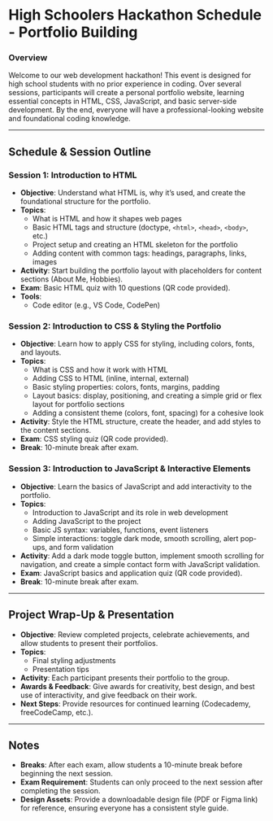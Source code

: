 # High Schoolers Hackathon Schedule - Portfolio Building

### Overview
Welcome to our web development hackathon! This event is designed for high school students with no prior experience in coding. Over several sessions, participants will create a personal portfolio website, learning essential concepts in HTML, CSS, JavaScript, and basic server-side development. By the end, everyone will have a professional-looking website and foundational coding knowledge.

---

## Schedule & Session Outline

### Session 1: Introduction to HTML
- **Objective**: Understand what HTML is, why it’s used, and create the foundational structure for the portfolio.
- **Topics**:
  - What is HTML and how it shapes web pages
  - Basic HTML tags and structure (doctype, `<html>`, `<head>`, `<body>`, etc.)
  - Project setup and creating an HTML skeleton for the portfolio
  - Adding content with common tags: headings, paragraphs, links, images
- **Activity**: Start building the portfolio layout with placeholders for content sections (About Me, Hobbies).
- **Exam**: Basic HTML quiz with 10 questions (QR code provided).
- **Tools**:
  - Code editor (e.g., VS Code, CodePen)

### Session 2: Introduction to CSS & Styling the Portfolio
- **Objective**: Learn how to apply CSS for styling, including colors, fonts, and layouts.
- **Topics**:
  - What is CSS and how it work with HTML
  - Adding CSS to HTML (inline, internal, external)
  - Basic styling properties: colors, fonts, margins, padding
  - Layout basics: display, positioning, and creating a simple grid or flex layout for portfolio sections
  - Adding a consistent theme (colors, font, spacing) for a cohesive look
- **Activity**: Style the HTML structure, create the header, and add styles to the content sections.
- **Exam**: CSS styling quiz (QR code provided).
- **Break**: 10-minute break after exam.

### Session 3: Introduction to JavaScript & Interactive Elements
- **Objective**: Learn the basics of JavaScript and add interactivity to the portfolio.
- **Topics**:
  - Introduction to JavaScript and its role in web development
  - Adding JavaScript to the project
  - Basic JS syntax: variables, functions, event listeners
  - Simple interactions: toggle dark mode, smooth scrolling, alert pop-ups, and form validation
- **Activity**: Add a dark mode toggle button, implement smooth scrolling for navigation, and create a simple contact form with JavaScript validation.
- **Exam**: JavaScript basics and application quiz (QR code provided).
- **Break**: 10-minute break after exam.

---

## Project Wrap-Up & Presentation
- **Objective**: Review completed projects, celebrate achievements, and allow students to present their portfolios.
- **Topics**:
  - Final styling adjustments
  - Presentation tips
- **Activity**: Each participant presents their portfolio to the group.
- **Awards & Feedback**: Give awards for creativity, best design, and best use of interactivity, and give feedback on their work.
- **Next Steps**: Provide resources for continued learning (Codecademy, freeCodeCamp, etc.).

---

## Notes
- **Breaks**: After each exam, allow students a 10-minute break before beginning the next session.
- **Exam Requirement**: Students can only proceed to the next session after completing the session.
- **Design Assets**: Provide a downloadable design file (PDF or Figma link) for reference, ensuring everyone has a consistent style guide.
